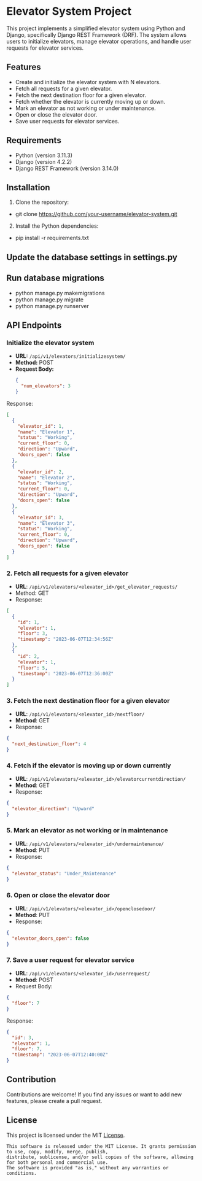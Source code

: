 # Elevator System Project

This project implements a simplified elevator system using Python and Django, specifically Django REST Framework (DRF). The system allows users to initialize elevators, manage elevator operations, and handle user requests for elevator services.

## Features

- Create and initialize the elevator system with N elevators.
- Fetch all requests for a given elevator.
- Fetch the next destination floor for a given elevator.
- Fetch whether the elevator is currently moving up or down.
- Mark an elevator as not working or under maintenance.
- Open or close the elevator door.
- Save user requests for elevator services.

## Requirements

- Python (version 3.11.3)
- Django (version 4.2.2)
- Django REST Framework (version 3.14.0)

## Installation

1. Clone the repository:
- git clone https://github.com/your-username/elevator-system.git

2. Install the Python dependencies:
- pip install -r requirements.txt

## Update the database settings in settings.py
## Run database migrations
- python manage.py makemigrations
- python manage.py migrate
- python manage.py runserver


## API Endpoints

### Initialize the elevator system

- **URL:** `/api/v1/elevators/initializesystem/`
- **Method:** POST
- **Request Body:**
  ```json
  {
    "num_elevators": 3
  }
Response:
```json
[
  {
    "elevator_id": 1,
    "name": "Elevator 1",
    "status": "Working",
    "current_floor": 0,
    "direction": "Upward",
    "doors_open": false
  },
  {
    "elevator_id": 2,
    "name": "Elevator 2",
    "status": "Working",
    "current_floor": 0,
    "direction": "Upward",
    "doors_open": false
  },
  {
    "elevator_id": 3,
    "name": "Elevator 3",
    "status": "Working",
    "current_floor": 0,
    "direction": "Upward",
    "doors_open": false
  }
]
```

### 2. Fetch all requests for a given elevator
- **URL**: `/api/v1/elevators/<elevator_id>/get_elevator_requests/`
- Method: GET
- Response:
``` json
[
  {
    "id": 1,
    "elevator": 1,
    "floor": 3,
    "timestamp": "2023-06-07T12:34:56Z"
  },
  {
    "id": 2,
    "elevator": 1,
    "floor": 5,
    "timestamp": "2023-06-07T12:36:00Z"
  }
]
```

### 3. Fetch the next destination floor for a given elevator
- **URL**: `/api/v1/elevators/<elevator_id>/nextfloor/`
- **Method**: GET
- Response:
```json
{
  "next_destination_floor": 4
}
```

### 4. Fetch if the elevator is moving up or down currently
- **URL**: `/api/v1/elevators/<elevator_id>/elevatorcurrentdirection/`
- **Method**: GET
- Response:
```json
{
  "elevator_direction": "Upward"
}
```

### 5. Mark an elevator as not working or in maintenance
- **URL**: `/api/v1/elevators/<elevator_id>/undermaintenance/`
- **Method**: PUT
- Response:
```json
{
  "elevator_status": "Under_Maintenance"
}
```

### 6. Open or close the elevator door
- **URL**: `/api/v1/elevators/<elevator_id>/openclosedoor/`
- **Method**: PUT
- Response:
```json
{
  "elevator_doors_open": false
}
```

### 7. Save a user request for elevator service
- **URL**: `/api/v1/elevators/<elevator_id>/userrequest/`
- **Method**: POST
- Request Body:
```json
{
  "floor": 7
}
```
Response:
```json
{
  "id": 3,
  "elevator": 1,
  "floor": 7,
  "timestamp": "2023-06-07T12:40:00Z"
}
```

## Contribution
Contributions are welcome! If you find any issues or want to add new features, please create a pull request.

## License
This project is licensed under the MIT <u>License</u>.
```
This software is released under the MIT License. It grants permission to use, copy, modify, merge, publish, 
distribute, sublicense, and/or sell copies of the software, allowing for both personal and commercial use.
The software is provided "as is," without any warranties or conditions.
```








